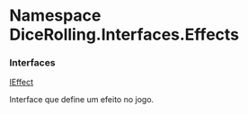 # <a id="DiceRolling_Interfaces_Effects"></a> Namespace DiceRolling.Interfaces.Effects

### Interfaces

 [IEffect](DiceRolling.Interfaces.Effects.IEffect.md)

Interface que define um efeito no jogo.

